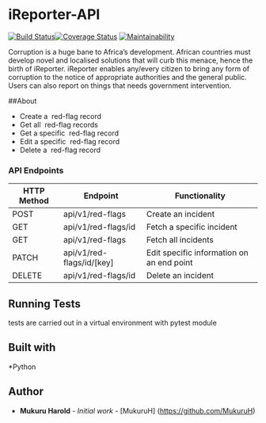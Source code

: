 # iReporter-API #

[![Build Status](https://travis-ci.com/MukuruH/iReporter-API.svg?branch=tests_branch)](https://travis-ci.com/MukuruH/iReporter-API)[![Coverage Status](https://coveralls.io/repos/github/MukuruH/iReporter-API/badge.svg?branch=tests_branch)](https://coveralls.io/github/MukuruH/iReporter-API?branch=tests_branch) [![Maintainability](https://api.codeclimate.com/v1/badges/a4126b08926933948681/maintainability)](https://codeclimate.com/github/MukuruH/iReporter-API/maintainability)



Corruption is a huge bane to Africa’s development. African countries must develop novel and
localised solutions that will curb this menace, hence the birth of iReporter. iReporter enables
any/every citizen to bring any form of corruption to the notice of appropriate authorities and the general public. Users can also report on things that needs government intervention.

##About
- Create a ​ red-flag​​ record
- Get all ​ red-flag​​ records
- Get a specific ​ red-flag​​ record
- Edit a specific ​ red-flag​​ record
- Delete a ​ red-flag​​ record


### API Endpoints

HTTP Method|Endpoint|Functionality
-----------|--------|-------------
POST|api/v1/red-flags|Create an incident
GET|api/v1/red-flags/id|Fetch a specific incident
GET|api/v1/red-flags|Fetch all incidents
PATCH|api/v1/red-flags/id/[key]|Edit specific information on an end point
DELETE|api/v1/red-flags/id|Delete an incident

## Running Tests
tests are carried out in a virtual environment with pytest module


## Built with
*Python

## Author
* **Mukuru Harold** - *Initial work* - [MukuruH]
(https://github.com/MukuruH)
